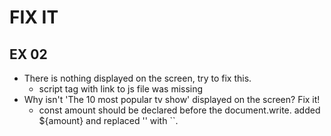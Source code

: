 # FIX IT

## EX 02

- There is nothing displayed on the screen, try to fix this.
  - script tag with link to js file was missing
- Why isn't 'The 10 most popular tv show' displayed on the screen? Fix it!
  - const amount should be declared before the document.write. added ${amount} and replaced '' with ``.
